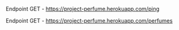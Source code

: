 Endpoint GET -   https://project-perfume.herokuapp.com/ping

Endpoint GET - https://project-perfume.herokuapp.com/perfumes
